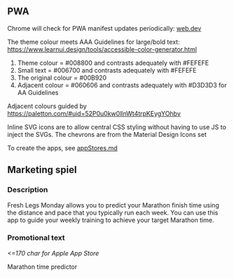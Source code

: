 ## PWA

Chrome will check for PWA manifest updates periodically: [web.dev](https://web.dev/manifest-updates/)

The theme colour meets AAA Guidelines for large/bold text:
https://www.learnui.design/tools/accessible-color-generator.html
1. Theme colour = #008800 and contrasts adequately with #FEFEFE
2. Small text = #006700 and contrasts adequately with #FEFEFE
3. The original colour = #00B920
4. Adjacent colour = #060606 and contrasts adequately with #D3D3D3 for AA Guidelines

Adjacent colours guided by https://paletton.com/#uid=52P0u0kw0llnWt4trpKEygYOhbv

Inline SVG icons are to allow central CSS styling without having to use JS to inject the SVGs.
The chevrons are from the Material Design Icons set

To create the apps, see [appStores.md](appStores)

## Marketing spiel

### Description
Fresh Legs Monday allows you to predict your Marathon finish time using the distance and pace that you typically run each week. You can use this app to guide your weekly training to achieve your target Marathon time.

### Promotional text
*<=170 char for Apple App Store*

Marathon time predictor
